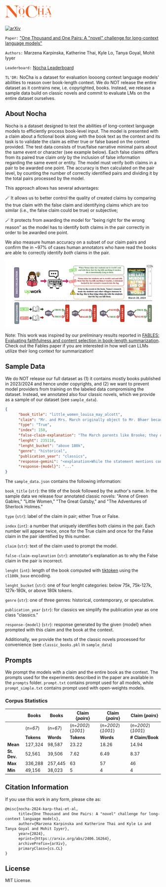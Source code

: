 # <img src="assets/nocha2.png" alt="NoCha" width="150" height="40"> 
[![arXiv](https://img.shields.io/badge/arXiv-2406.16264-b31b1b.svg)](https://arxiv.org/abs/2406.16264)

`Paper:` ["One Thousand and One Pairs: A "novel" challenge for long-context language models"](https://arxiv.org/abs/2406.16264)

`Authors:` Marzena Karpinska, Katherine Thai, Kyle Lo, Tanya Goyal, Mohit Iyyer

`Leaderboard:` [Nocha Leaderboard](https://novelchallenge.github.io/index.html)

`TL'DR:` NoCha is a dataset for evaluation loooong context language models' abilities to reason over book-length context. We do NOT release the entire dataset as it contrains new, i.e. copyrighted, books. Instead, we release a sample data build on classic novels and commit to evaluate LMs on the entire dataset ourselves.

## About Nocha

Nocha is a dataset designed to test the abilities of long-context language models to efficiently process book-level input. The model is presented with a claim about a fictional book along with the book text as the context and its task is to validate the claim as either true or false based on the context provided. The test data consists of true/false narrative minimal pairs about the same event or character (see example below). Each false claims differs from its paired true claim _only_ by the inclusion of false information regarding the same event or entity. The model must verify both claims in a pair to be awarded one point. The accuracy is then calculated on the pair level, by counting the number of correctly identified pairs and dividing it by the total pairs processed by the model.

This approach allows has several advantages:

🪄  It allows us to better control the quality of created claims by comparing the true claim with the false claim and identifying claims which are too similar (i.e., the false claim could be true) or subjective;

🪄  It protects from awarding the model for "being right for the wrong reason" as the model has to identify both claims in the pair correctly in order to be awarded one point.

We also measure human accuracy on a subset of our claim pairs and confirm the in ~97% of cases human annotators who have read the books are able to correctly identify _both_ claims in the pair.

![Data example and evaluatio pipeline](assets/example.png)

Note: This work was inspired by our preliminary results reported in [FABLES: Evaluating faithfulness and content selection in book-length summarization](https://arxiv.org/abs/2404.01261). Check out the Fables paper if you are interested in how well can LLMs utilize their long context for summarization!

## Sample Data

We do NOT release our full dataset as (1) it contains mostly books published in 2023/2024 and hence under copyrights, and (2) we want to prevent model providers from training on the labeled data compromising the dataset. Instead, we annotated also four classic novels, which we provide as a sample of our dataset (see `sample_data`). 

```json
{
      "book_title": "little_women_louisa_may_alcott",
      "claim": "Mr. and Mrs. March originally object to Mr. Bhaer because he is too old and not rich enough.",
      "type": "True",
      "index": 150,
      "false-claim-explanation": "The March parents like Brooke; they object to Bhaer's age and poverty. Aunt March objects to Brooke because he is too poor.",
      "lenght": 235118,
      "lenght_bucket": "above 180k",
      "genre": "historical",
      "publication_year": "classics",
      "response-gemini": "<explanation>While the statement mentions concerns that are common in families, the text does not state that Mr. and Mrs. March object to Mr. Bhaer. In fact, they seem to like him from the start. Aunt March is the one who objects to the match because of his lack of wealth. </explanation><answer>FALSE</answer>",
      "response-{model}": "..."
}
```

The `sample_data.json` contains the following information:

`book_title` (`str`): the title of the book followed by the author's name. In the sample data we release four annotated classic novels: "Anne of Green Gables," "Little Women," "The Great Gatsby," and "The Adventures of Sherlock Holmes."

`type` (`str`): label of the claim in pair; either True or False.

`index` (`int`): a number that uniquely identifies both claims in the pair. Each number will appear twice, once for the True claim and once for the False claim in the pair identified by this number.

`claim` (`str`): text of the claim used to prompt the model.

`false-claim-explanation` (`str`): annotator's explanation as to why the False claim in the pair is incorrect.

`lenght` (`int`): length of the book computed with [tiktoken](https://github.com/openai/tiktoken) using the `cl100k_base` encoding.

`lenght_bucket` (`str`): one of four lenght categories: below 75k, 75k-127k, 127k-180k, or above 180k tokens.

`genre` (`str`): one of three genres: historical, contemporary, or speculative.

`publication_year` (`str`): for classics we simplify the publication year as one class "classics."

`response-{model}` (`str`): response generated by the given {model} when prompted with this claim and the book at the context.

Additionally, we provide the texts of the classic novels processed for convenience (see `classic_books.pkl` in `sample_data`)

## Prompts

We prompt the models with a claim and the entire book as the context. The prompts used for the experiments described in the paper are available in the `prompts` folder. `prompt.txt` contains prompt used for all models, while `prompt_simple.txt` contains prompt used with open-weights models.



### Corpus Statistics

|              | **Books**                   | **Books**                   | **Claim** {*pairs*}           | **Claim**  {*pairs*}          | **Claim**  {*pairs*}                   |
|--------------|-----------------------------|-----------------------------|-------------------------------|-------------------------------|-------------------------------|
|              | (*n=67*)                    | (*n=67*)                    | (*n=2002*){*1001*}           | (*n=2002*){*1001*}             | (*n=2002*){*1001*}            |
|              | **Tokens**                  | **Words**                   | **Tokens**                    | **Words**                     | **# Claim/Book**              |
| **Mean**     | 127,324                     | 98,587                      | 23.22                         | 18.26                         | 14.94                         |
| **St. Dev.** | 52,561                      | 39,506                      | 7.62                          | 6.49                          | 8.37                          |
| **Max**      | 336,288                     | 257,445                     | 63                            | 57                            | 46                            |
| **Min**      | 49,156                      | 38,023                      | 5                             | 4                             | 4                             |




## Citation Information
If you use this work in any form, please cite as:
```
@misc{nocha-2024-karp-thai-et-al,
      title={One Thousand and One Pairs: A "novel" challenge for long-context language models}, 
      author={Marzena Karpinska and Katherine Thai and Kyle Lo and Tanya Goyal and Mohit Iyyer},
      year={2024},
      eprint={https://arxiv.org/abs/2406.16264},
      archivePrefix={arXiv},
      primaryClass={cs.CL}
}
```

## License

MIT License.

